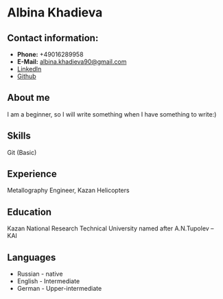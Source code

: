 # Albina Khadieva
## **Contact information:**
* **Phone:** +49016289958
* **E-Mail:** albina.khadieva90@gmail.com
* [LinkedIn](https://www.linkedin.com/in/albina-khadieva-906940203/)
* [Github](https://github.com/albina990)

## **About me**
I am a beginner, so I will write something when I have something to write:)
## **Skills**
Git (Basic)
## **Experience**
Metallography Engineer, Kazan Helicopters
## **Education**
Kazan National Research Technical University named after A.N.Tupolev – KAI
## **Languages**
* Russian - native
* English - Intermediate
* German - Upper-intermediate

